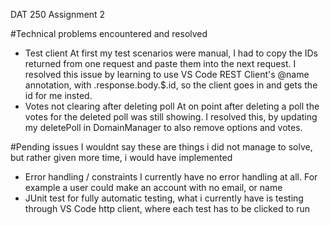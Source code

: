 DAT 250 Assignment 2

#Technical problems encountered and resolved
- Test client At first my test scenarios were manual, I had to copy the IDs returned from one request and paste them into the next request.
  I resolved this issue by learning to use VS Code REST Client's @name annotation, with .response.body.$.id, so the client goes in and gets the id for me insted.
- Votes not clearing after deleting poll At on point after deleting a poll the votes for the deleted poll was still showing.
  I resolved this, by updating my deletePoll in DomainManager to also remove options and votes.

#Pending issues I wouldnt say these are things i did not manage to solve, but rather given more time, i would have implemented
- Error handling / constraints I currently have no error handling at all. For example a user could make an account with no email, or name
- JUnit test for fully automatic testing, what i currently have is testing through VS Code http client, where each test has to be clicked to run
